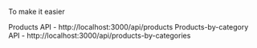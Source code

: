 To make it easier

Products API - http://localhost:3000/api/products
Products-by-category API - http://localhost:3000/api/products-by-categories